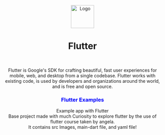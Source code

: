 <p align="center">
  <a href="https://flutter.io/">
    <img src="https://diegolaballos.com/files/images/flutter-icon.jpg" alt="Logo" width=72 height=72>
  </a>
  
  <h1 align="center">Flutter</h1>
  <br>
  
  <p align="center">
  Flutter is Google's SDK for crafting beautiful, fast user experiences for
mobile, web, and desktop from a single codebase. Flutter works with existing
code, is used by developers and organizations around the world, and is free
and open source.
</p>

  <h3 align="center" style="color:blue;" >Flutter Examples</h3>

  <p align="center">
    Example app with Flutter 
    <br>
    Base project made with much Curiosity to explore flutter by the use of flutter course taken by angela.
    <br>
    It contains src Images, main-dart file, and yaml file! 
    <br>
    <br>
   
  </p>
</p>
